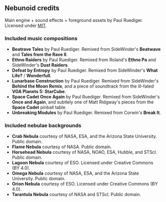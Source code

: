 ## Nebunoid credits
Main engine + sound effects + foreground assets by Paul Ruediger. Licensed under [MIT](license.md).

### Included music compositions
* **Beatrave Tales** by Paul Ruediger. Remixed from SideWinder's **Beatwave** and **Tales from the Rave II**.
* **Ethno Raiders** by Paul Ruediger. Remixed from Roland's **Ethno Pa** and SideWinder's **Dust Raiders**.
* **Defeat by Entropy** by Paul Ruediger. Remixed from SideWinder's **What Life?** / **Wonderfull**.
* **Lunarbase Construction** by Paul Ruediger. Remixed from SideWinder's **Behind the Moon Remix**, and a piece of soundtrack from the ill-fated **VGA Planets 5: StarCube**.
* **Space Cadet Once Again** by Paul Ruediger. Remixed from SideWinder's **Once and Again**, and subtlely one of Matt Ridgway's pieces from the **Space Cadet** pinball table.
* **Unbreaking Modules** by Paul Ruediger. Remixed from Corwin's **Break It**.

### Included nebulae backgrounds
* **Crab Nebula** courtesy of NASA, ESA, and the Arizona State University. Public domain.
* **Flame Nebula** courtesy of NASA. Public domain.
* **Horsehead Nebula** courtesy of NASA, NOAO, ESA, Hubble, and STScl. Public domain.
* **Lagoon Nebula** courtesy of ESO. Licensed under Creative Commons (BY 4.0).
* **Omega Nebula** courtesy of NASA, ESA, and the Arizona State University. Public domain.
* **Orion Nebula** courtesy of ESO. Licensed under Creative Commons (BY 4.0).
* **Tarantula Nebula** courtesy of NASA and STScl. Public domain.
